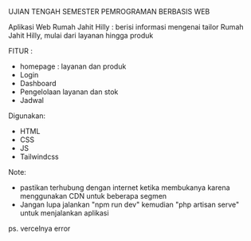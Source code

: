 UJIAN TENGAH SEMESTER PEMROGRAMAN BERBASIS WEB

Aplikasi Web Rumah Jahit Hilly : berisi informasi mengenai tailor Rumah Jahit Hilly, mulai dari layanan hingga produk

FITUR :
- homepage : layanan dan produk
- Login
- Dashboard
- Pengelolaan layanan dan stok
- Jadwal

Digunakan:
- HTML
- CSS
- JS
- Tailwindcss

Note:
- pastikan terhubung dengan internet ketika membukanya karena menggunakan CDN untuk beberapa segmen
- Jangan lupa jalankan "npm run dev" kemudian "php artisan serve" untuk menjalankan aplikasi

ps. vercelnya error
